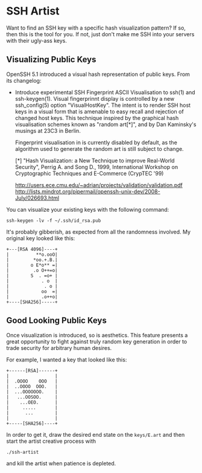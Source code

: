 # SSH Artist

Want to find an SSH key with a specific hash visualization pattern? If so, then
this is the tool for you. If not, just don't make me SSH into your servers with
their ugly-ass keys.

## Visualizing Public Keys

OpenSSH 5.1 introduced a visual hash representation of public keys. From its changelog:

 * Introduce experimental SSH Fingerprint ASCII Visualisation to ssh(1)
   and ssh-keygen(1). Visual fingerprinnt display is controlled by a new
   ssh_config(5) option "VisualHostKey". The intent is to render
   SSH host keys in a visual form that is amenable to easy recall and
   rejection of changed host keys. This technique inspired by the
   graphical hash visualisation schemes known as "random art[*]", and
   by Dan Kaminsky's musings at 23C3 in Berlin.

   Fingerprint visualisation in is currently disabled by default, as the
   algorithm used to generate the random art is still subject to change.

   [*] "Hash Visualization: a New Technique to improve Real-World
       Security", Perrig A. and Song D., 1999, International Workshop on
       Cryptographic Techniques and E-Commerce (CrypTEC '99)
   
   http://users.ece.cmu.edu/~adrian/projects/validation/validation.pdf
   http://lists.mindrot.org/pipermail/openssh-unix-dev/2008-July/026693.html
   
You can visualize your existing keys with the following command:

```
ssh-keygen -lv -f ~/.ssh/id_rsa.pub
```

It's probably gibberish, as expected from all the randomness involved. My
original key looked like this:

```
+---[RSA 4096]----+
|          **o.ooO|
|         *oo.+.B.|
|        o E*o** =|
|         .o O++=o|
|        S  . =o+ |
|            . o  |
|             . o |
|            oo  =|
|            .o++o|
+----[SHA256]-----+
```

## Good Looking Public Keys

Once visualization is introduced, so is aesthetics. This feature presents a
great opportunity to fight against truly random key generation in order to trade
security for arbitrary human desires.

For example, I wanted a key that looked like this:

```
+------[RSA]------+
|                 |
|  .OOOO    OOO   |
|  ..OOOO  OOO.   |
|  ...OOOOOOO.    |
|   ...OOSOO.     |
|    ...OEO.      |
|     .....       |
|      ...        |
|                 |
+-----[SHA256]----+
```

In order to get it, draw the desired end state on the `keys/E.art` and then
start the artist creative process with

```
./ssh-artist
```

and kill the artist when patience is depleted.
